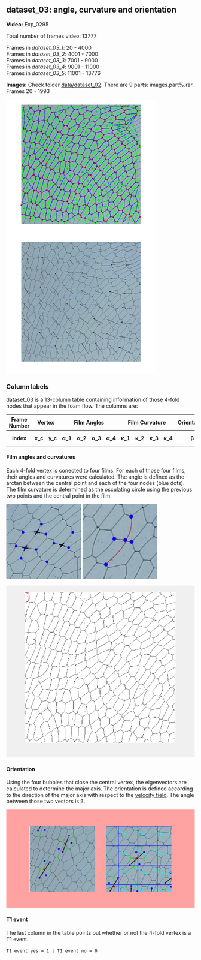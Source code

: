## dataset_03: angle, curvature and orientation

**Video:** Exp_0295 

Total number of frames video: 13777 

Frames in *dataset_03_1*: 20 - 4000  
Frames in *dataset_03_2*: 4001 - 7000    
Frames in *dataset_03_3*: 7001 - 9000  
Frames in *dataset_03_4*: 9001 - 11000  
Frames in *dataset_03_5*: 11001 - 13776  

**Images:** Check folder [data/dataset_02](https://github.com/O44T/T1-feature-extraction/tree/master/data/dataset_02 "Images"). There are 9 parts: images.part%.rar. Frames 20 - 1993

<img src = "https://github.com/O44T/T1-feature-extraction/blob/master/data/dataset_03/sketch/AllInfo.jpg" width = "400"><img src = "https://github.com/O44T/T1-feature-extraction/blob/master/data/dataset_03/sketch/VectorField.jpg" width = "400">

### Column labels

dataset_03 is a 13-column table containing information of those 4-fold nodes that appear in the foam flow. 
The columns are:
    
<table>
    <thead>
        <tr>
            <th>Frame Number</th>
            <th colspan=2>Vertex</th>
            <th colspan=4>Film Angles</th>
            <th colspan=4>Film Curvature</th>
            <th>Orientation</th>
            <th>T1 event</th>
        </tr>
    </thead>
    <tbody>
        <tr>
            <th>index</th>
            <th>x_c</th>
            <th>y_c</th>
            <th>&alpha;_1</th>
            <th>&alpha;_2</th>
            <th>&alpha;_3</th>
            <th>&alpha;_4</th>
            <th>&kappa;_1</th>
            <th>&kappa;_2</th>
            <th>&kappa;_3</th>
            <th>&kappa;_4</th>
            <th>&beta;</th>
            <th>yes or no</th>
        </tr>
    </tbody>
</table>

#### Film angles and curvatures

Each 4-fold vertex is conected to four films. For each of those four films, their angles and curvatures were calculated. 
The angle is defined as the arctan between the central point and each of the four nodes (blue dots). The film curvature is determined as the osculating circle using the previous two points and the central point in the film.

<img src = "https://raw.githubusercontent.com/O44T/T1-feature-extraction/master/data/dataset_03/sketch/4FoldVertex.png" width = "200" style="background-color:blue;" />  <img src = "https://github.com/O44T/T1-feature-extraction/blob/master/data/dataset_03/sketch/FilmsCurvature.png" width = "200">

![Curvature Plot](https://github.com/O44T/T1-feature-extraction/blob/master/data/dataset_03/sketch/testAnimated.gif)

#### Orientation

Using the four bubbles that close the central vertex, the eigenvectors are calculated to determine the major axis. The orientation is defined according to the direction of the major axis with respect to the [velocity field](https://github.com/O44T/T1-feature-extraction/blob/master/data/dataset_03/sketch/VectorField.jpg). The angle between those two vectors is <th>&beta;</th>.

<img src = "https://github.com/O44T/T1-feature-extraction/blob/master/data/dataset_03/sketch/Orientation_Sketch.png" width = "700">

#### T1 event 

The last column in the table points out whether or not the 4-fold vertex is a T1 event. 

    T1 event yes = 1 | T1 event no = 0
